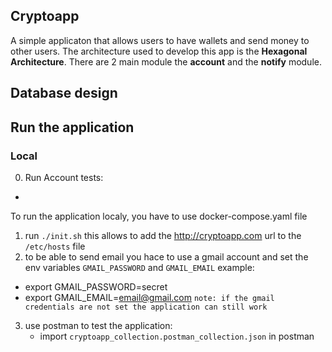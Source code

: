 ## Cryptoapp

A simple applicaton that allows users to have wallets and send money to other users.
The architecture used to develop this app is the **Hexagonal Architecture**.
There are 2 main module the **account** and the **notify** module.

## Database design

## Run the application
### Local
0. Run Account tests:
- 

To run the application localy, you have to use docker-compose.yaml file
1. run `./init.sh` this allows to add the http://cryptoapp.com url to the `/etc/hosts` file
2. to be able to send email you hace to use a gmail account and set the env variables
`GMAIL_PASSWORD` and `GMAIL_EMAIL`
example:
- export GMAIL_PASSWORD=secret
- export GMAIL_EMAIL=email@gmail.com
`note: if the gmail credentials are not set the application can still work`
3. use postman to test the application:
    - import `cryptoapp_collection.postman_collection.json` in postman
